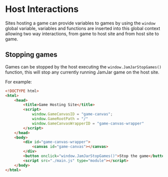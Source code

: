 # Host Interactions

Sites hosting a game can provide variables to games by using the `window` global variable, variables and functions are
inserted into this global context allowing two way interactions, from game to host site and from host site to game.

## Stopping games

Games can be stopped by the host executing the `window.JamJarStopGames()` function, this will stop any currently running
JamJar game on the host site.

For example:

```html
<!DOCTYPE html>
<html>
    <head>
        <title>Game Hosting Site</title>
        <script>
            window.GameCanvasID = "game-canvas";
            window.GameRootPath = "/"
            window.GameCanvasWrapperID = "game-canvas-wrapper"
        </script>
    </head>
    <body>
        <div id="game-canvas-wrapper">
            <canvas id="game-canvas"></canvas>
        </div>
        <button onclick="window.JamJarStopGames()">Stop the game</button>
        <script src="./main.js" type="module"></script>
    </body>
</html>
```
